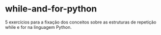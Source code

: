 # while-and-for-python
5 exercícios para a fixação dos conceitos sobre as estruturas de repetição while e for na linguagem Python.
